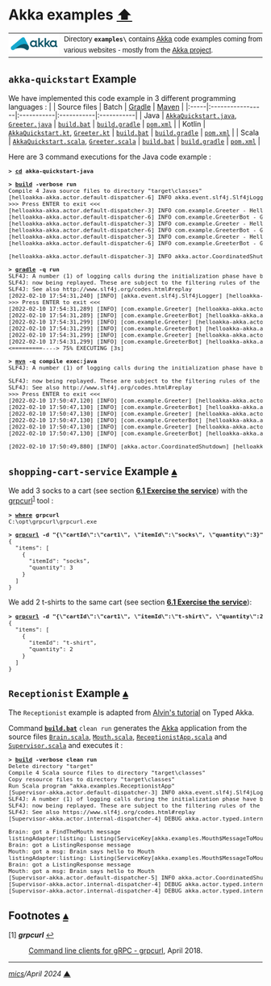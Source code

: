 # <span id="top">Akka examples</span> <span style="size:30%;"><a href="../README.md">⬆</a></span>

<table style="font-family:Helvetica,Arial;line-height:1.6;">
  <tr>
  <td style="border:0;padding:0 10px 0 0;min-width:100px;"><a href="https://akka.io/" rel="external"><img style="border:0;" src="../docs/images/akka.svg" width="100" alt="Akka project"/></a></td>
  <td style="border:0;padding:0;vertical-align:text-top;">Directory <strong><code>examples\</code></strong> contains <a href="https://akka.io/" alt="Akka">Akka</a> code examples coming from various websites - mostly from the <a href="https://akka.io/" rel="external">Akka project</a>.
  </td>
  </tr>
</table>

## <span id="akka-quickstart">`akka-quickstart` Example</span>

We have implemented this code example in 3 different programming languages :
|      | Source files     | Batch      | [Gradle]   | [Maven]    |
|:-----|:-----------------|:-----------|:-----------|:-----------|
| Java | [`AkkaQuickstart.java`](akka-quickstart-java/src/main/java/com/example/AkkaQuickstart.java), [`Greeter.java`](akka-quickstart-java/src/main/java/com/example/Greeter.java) | [`build.bat`](akka-quickstart-java/build.bat) | [`build.gradle`](akka-quickstart-java/build.gradle) | [`pom.xml`](akka-quickstart-java/pom.xml) |
| Kotlin | [`AkkaQuickstart.kt`](akka-quickstart-kotlin/src/main/kotlin/com/example/AkkaQuickstart.kt), [`Greeter.kt`](akka-quickstart-kotlin/src/main/kotlin/com/example/Greeter.kt) | [`build.bat`](akka-quickstart-kotlin/build.bat) | [`build.gradle`](akka-quickstart-kotlin/build.gradle) | [`pom.xml`](akka-quickstart-kotlin/pom.xml) |
| Scala | [`AkkaQuickstart.scala`](akka-quickstart-scala/src/main/scala/com/example/AkkaQuickstart.scala), [`Greeter.scala`](akka-quickstart-scala/src/main/scala/com/example/Greeter.scala) | [`build.bat`](akka-quickstart-scala/build.bat) | [`build.gradle`](akka-quickstart-scala/build.gradle) | [`pom.xml`](akka-quickstart-scala/pom.xml) |

Here are 3 command executions for the Java code example :

<pre style="font-size:80%;">
<b>&gt; <a href="https://learn.microsoft.com/en-us/windows-server/administration/windows-commands/cd" rel="external">cd</a> akka-quickstart-java</b>
&nbsp;
<b>&gt; <a href="akka-quickstart-java/build.bat">build</a> -verbose run</b>
Compile 4 Java source files to directory "target\classes"
[helloakka-akka.actor.default-dispatcher-6] INFO akka.event.slf4j.Slf4jLogger - Slf4jLogger started
>>> Press ENTER to exit <<<
[helloakka-akka.actor.default-dispatcher-3] INFO com.example.Greeter - Hello Charles!
[helloakka-akka.actor.default-dispatcher-6] INFO com.example.GreeterBot - Greeting 1 for Charles
[helloakka-akka.actor.default-dispatcher-3] INFO com.example.Greeter - Hello Charles!
[helloakka-akka.actor.default-dispatcher-6] INFO com.example.GreeterBot - Greeting 2 for Charles
[helloakka-akka.actor.default-dispatcher-3] INFO com.example.Greeter - Hello Charles!
[helloakka-akka.actor.default-dispatcher-6] INFO com.example.GreeterBot - Greeting 3 for Charles

[helloakka-akka.actor.default-dispatcher-3] INFO akka.actor.CoordinatedShutdown - Running CoordinatedShutdown with reason [ActorSystemTerminateReason]
&nbsp;
<b>&gt; <a href="https://docs.gradle.org/current/userguide/command_line_interface.html" rel="external">gradle</a> -q run</b>
SLF4J: A number (1) of logging calls during the initialization phase have been intercepted and are
SLF4J: now being replayed. These are subject to the filtering rules of the underlying logging system.
SLF4J: See also http://www.slf4j.org/codes.html#replay
[2022-02-10 17:54:31,240] [INFO] [akka.event.slf4j.Slf4jLogger] [helloakka-akka.actor.default-dispatcher-3] [] - Slf4jLogger started
>>> Press ENTER to exit <<<
[2022-02-10 17:54:31,289] [INFO] [com.example.Greeter] [helloakka-akka.actor.default-dispatcher-7] [akka://helloakka/user/greeter] - Hello Charles!
[2022-02-10 17:54:31,289] [INFO] [com.example.GreeterBot] [helloakka-akka.actor.default-dispatcher-3] [akka://helloakka/user/Charles] - Greeting 1 for Charles
[2022-02-10 17:54:31,299] [INFO] [com.example.Greeter] [helloakka-akka.actor.default-dispatcher-7] [akka://helloakka/user/greeter] - Hello Charles!
[2022-02-10 17:54:31,299] [INFO] [com.example.GreeterBot] [helloakka-akka.actor.default-dispatcher-3] [akka://helloakka/user/Charles] - Greeting 2 for Charles
[2022-02-10 17:54:31,299] [INFO] [com.example.Greeter] [helloakka-akka.actor.default-dispatcher-7] [akka://helloakka/user/greeter] - Hello Charles!
[2022-02-10 17:54:31,299] [INFO] [com.example.GreeterBot] [helloakka-akka.actor.default-dispatcher-3] [akka://helloakka/user/Charles] - Greeting 3 for Charles
<=========----> 75% EXECUTING [3s]
&nbsp;
<b>&gt; <a href="https://maven.apache.org/ref/3-LATEST/maven-embedder/cli.html" rel="external">mvn</a> -q compile exec:java</b>
SLF4J: A number (1) of logging calls during the initialization phase have been intercepted and are[2022-02-10 17:50:47,070] [INFO] [akka.event.slf4j.Slf4jLogger] [helloakka-akka.actor.default-dispatcher-3] [] - Slf4jLogger started
&nbsp;
SLF4J: now being replayed. These are subject to the filtering rules of the underlying logging system.
SLF4J: See also http://www.slf4j.org/codes.html#replay
>>> Press ENTER to exit <<<
[2022-02-10 17:50:47,120] [INFO] [com.example.Greeter] [helloakka-akka.actor.default-dispatcher-5] [akka://helloakka/user/greeter] - Hello Charles!
[2022-02-10 17:50:47,130] [INFO] [com.example.GreeterBot] [helloakka-akka.actor.default-dispatcher-3] [akka://helloakka/user/Charles] - Greeting 1 for Charles
[2022-02-10 17:50:47,130] [INFO] [com.example.Greeter] [helloakka-akka.actor.default-dispatcher-5] [akka://helloakka/user/greeter] - Hello Charles!
[2022-02-10 17:50:47,130] [INFO] [com.example.GreeterBot] [helloakka-akka.actor.default-dispatcher-3] [akka://helloakka/user/Charles] - Greeting 2 for Charles
[2022-02-10 17:50:47,130] [INFO] [com.example.Greeter] [helloakka-akka.actor.default-dispatcher-5] [akka://helloakka/user/greeter] - Hello Charles!
[2022-02-10 17:50:47,130] [INFO] [com.example.GreeterBot] [helloakka-akka.actor.default-dispatcher-3] [akka://helloakka/user/Charles] - Greeting 3 for Charles
&nbsp;
[2022-02-10 17:50:49,880] [INFO] [akka.actor.CoordinatedShutdown] [helloakka-akka.actor.default-dispatcher-5] [CoordinatedShutdown(akka://helloakka)] - Running CoordinatedShutdown with reason [ActorSystemTerminateReason]
</pre>

## <span id="shopping-cart-service">`shopping-cart-service` Example</span> [**&#x25B4;**](#top)

We add 3 socks to a cart (see section [**6.1 Exercise the service**](https://developer.lightbend.com/docs/akka-platform-guide/microservices-tutorial/grpc-service.html#_exercise_the_service)) with the [grpcurl]<sup id="anchor_01">[1](#footnote_01)</sup> tool :

<pre style="font-size:80%;">
<b>&gt; <a href="https://docs.microsoft.com/en-us/windows-server/administration/windows-commands/where">where</a> grpcurl</b>
C:\opt\grpcurl\grpcurl.exe
&nbsp;
<b>&gt; <a href="https://github.com/fullstorydev/grpcurl#invoking-rpcs">grpcurl</a> -d "{\"cartId\":\"cart1\", \"itemId\":\"socks\", \"quantity\":3}" -plaintext 127.0.0.1:8101 shoppingcart.ShoppingCartService.AddItem</b>
{
  "items": [
    {
      "itemId": "socks",
      "quantity": 3
    }
  ]
}
</pre>

We add 2 t-shirts to the same cart (see section [**6.1 Exercise the service**](https://developer.lightbend.com/docs/akka-platform-guide/microservices-tutorial/grpc-service.html#_exercise_the_service)):

<pre style="font-size:80%;">
<b>&gt; <a href="https://github.com/fullstorydev/grpcurl#invoking-rpcs">grpcurl</a> -d "{\"cartId\":\"cart1\", \"itemId\":\"t-shirt\", \"quantity\":2}" -plaintext 127.0.0.1:8101 shoppingcart.ShoppingCartService.AddItem</b>
{
  "items": [
    {
      "itemId": "t-shirt",
      "quantity": 2
    }
  ]
}
</pre>

## <span id="receptionist">`Receptionist` Example</span> [**&#x25B4;**](#top)

The `Receptionist` example is adapted from [Alvin's tutorial]( https://alvinalexander.com/scala/akka-typed-how-lookup-find-actor-receptionist/) on Typed Akka.

Command [**`build.bat`**](./Receptionist/build.bat) `clean run` generates the [Akka] application from the source files [`Brain.scala`](./Receptionist/src/main/scala/Brain.scala), [`Mouth.scala`](./Receptionist/src/main/scala/Mouth.scala), [`ReceptionistApp.scala`](./Receptionist/src/main/scala/ReceptionistApp.scala) and [`Supervisor.scala`](./Receptionist/src/main/scala/Supervisor.scala) and executes it :

<pre style="font-size:80%;">
<b>&gt; <a href="./Receptionist/build.bat">build</a> -verbose clean run</b>
Delete directory "target"
Compile 4 Scala source files to directory "target\classes"
Copy resource files to directory "target\classes"
Run Scala program "akka.examples.ReceptionistApp"
[Supervisor-akka.actor.default-dispatcher-3] INFO akka.event.slf4j.Slf4jLogger - Slf4jLogger started
SLF4J: A number (1) of logging calls during the initialization phase have been intercepted and are
SLF4J: now being replayed. These are subject to the filtering rules of the underlying logging system.
SLF4J: See also https://www.slf4j.org/codes.html#replay
[Supervisor-akka.actor.internal-dispatcher-4] DEBUG akka.actor.typed.internal.receptionist.LocalReceptionist - Actor was registered: ServiceKey[akka.examples.Mouth$MessageToMouth](Mouth) Actor[akka://Supervisor/user/Mouth#-1231001945]Supervisor got a Start message

Brain: got a FindTheMouth message
listingAdapter:listing: Listing(ServiceKey[akka.examples.Mouth$MessageToMouth](Mouth),Set(Actor[akka://Supervisor/user/Mouth#-1231001945]),Set(Actor[akka://Supervisor/user/Mouth#-1231001945]),true)
Brain: got a ListingResponse message
Mouth: got a msg: Brain says hello to Mouth
listingAdapter:listing: Listing(ServiceKey[akka.examples.Mouth$MessageToMouth](Mouth),Set(Actor[akka://Supervisor/user/Mouth#-1231001945]),Set(Actor[akka://Supervisor/user/Mouth#-1231001945]),true)
Brain: got a ListingResponse message
Mouth: got a msg: Brain says hello to Mouth
[Supervisor-akka.actor.default-dispatcher-5] INFO akka.actor.CoordinatedShutdown - Running CoordinatedShutdown with reason [ActorSystemTerminateReason]
[Supervisor-akka.actor.internal-dispatcher-4] DEBUG akka.actor.typed.internal.receptionist.LocalReceptionist - Registered actor terminated: [ServiceKey[akka.examples.Mouth$MessageToMouth](Mouth)] Actor[akka://Supervisor/user/Mouth#-1231001945]
[Supervisor-akka.actor.internal-dispatcher-4] DEBUG akka.actor.typed.internal.receptionist.LocalReceptionist - Subscribed actor terminated: [ServiceKey[akka.examples.Mouth$MessageToMouth](Mouth)] Actor[akka://Supervisor/user/Brain/$$a-adapter#741795935]
</pre>

## <span id="footnotes">Footnotes</span> [**&#x25B4;**](#top)

<span id="footnote_01">[1]</span> ***grpcurl*** [↩](#anchor_01)

<dl><dd>
<a href="https://sadique.io/blog/2018/04/04/command-line-clients-for-grpc-grpcurl/">Command line clients for gRPC - grpcurl</a>, April 2018.
</dd></dl>

***

*[mics](https://lampwww.epfl.ch/~michelou/)/April 2024* [**&#9650;**](#top)
<span id="bottom">&nbsp;</span>

<!-- link refs -->

[akka]: https://akka.io/
[gradle]: https://docs.gradle.org/current/userguide/what_is_gradle.html
[grpcurl]: https://github.com/fullstorydev/grpcurl#grpcurl
[maven]: https://maven.apache.org/what-is-maven.html
